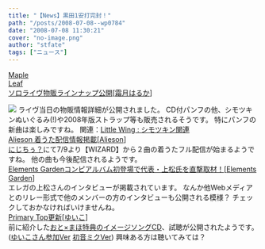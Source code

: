 ```yaml
---
title: "【News】黒田1安打完封！"
path: "/posts/2008-07-08--wp0784"
date: "2008-07-08 11:30:21"
cover: "no-image.png"
author: "stfate"
tags: ["ニュース"]
---
```


<style type="text/css">
<!--
p {white-space: pre-wrap};
-->
</style>

<a class="topics" href="http://shimotsukin.com/live/" target="_blank">Maple Leaf ソロライヴ物販ラインナップ公開</a><span class="junre">[<a href="http://shimotsukin.com/" target="_blank">霜月はるか</a>]</span>
<div class="news"><a href="http://shimotsukin.com/live/" target="_blank"><img src="http://shimotsukin.com/live/ban400.jpg"></a>
ライヴ当日の物販情報詳細が公開されました。
CD付パンフの他、シモツキンぬいぐるみ(!)や2008年版ストラップ等も販売されるそうです。
特にパンフの新曲は楽しみですね。
関連：<a href="http://www.littlewing.ne.jp/" target="_blank">Little Wing : シモツキン関連</a></div>
<a class="topics" href="http://www.alieson.net/html/" target="_blank">Alieson 着うた配信情報掲載</a><span class="junre">[<a href="http://www.alieson.net/html/" target="_blank">Alieson</a>]</span>
<div class="news"><a href="http://2jitiu.jp/" target="_blank">にじちぅ？</a>にて7/9より【WIZARD】から２曲の着うたフル配信が始まるようですね。
他の曲も今後配信されるようです。</div>
<a class="topics" href="http://www.galge.com/galge/nomember/sbp/topics/08/07/08/index.html" target="_blank">Elements Gardenコンピアルバム初登場で代表・上松氏を直撃取材！</a><span class="junre">[<a href="http://www.elements-garden.com/" target="_blank">Elements Garden</a>]</span>
<div class="news">エレガの上松さんのインタビューが掲載されています。
なんか他Webメディアとのリレー形式で他のメンバーの方のインタビューも公開される模様？
チェックしておかなければいけませんね。</div>
<a class="topics" href="http://www.edit.ne.jp/~shira/" target="_blank">Primary Top更新</a><span class="junre">[<a href="http://www.edit.ne.jp/~shira/" target="_blank">ゆいこ</a>]</span>
<div class="news">前に紹介した<a href="http://ga.sbcr.jp/mgabunko/010507/" target="_blank">おと×まほ特典のイメージソングCD</a>、試聴が公開されたようです。(<a href="http://ga.sbcr.jp/mgabunko/010507/" target="_blank">ゆいこさん参加Ver</a> <a href="http://ga.sbcr.jp/mgabunko/010506/" target="_blank">初音ミクVer</a>)
興味ある方は聴いてみては？</div>
